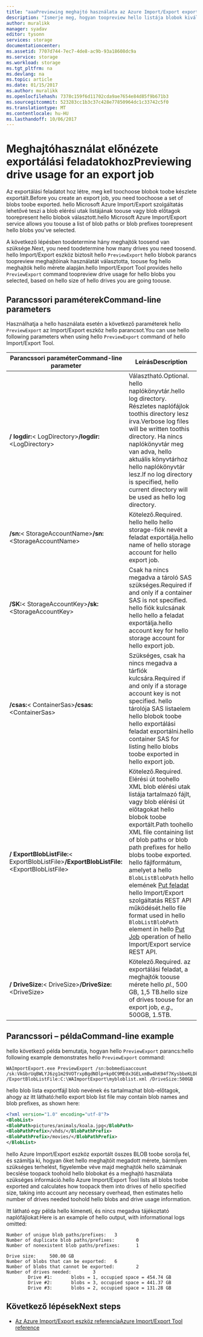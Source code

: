 ```yaml
---
title: "aaaPreviewing meghajtó használata az Azure Import/Export exportálási feladat - 1-es verzió |} Microsoft Docs"
description: "Ismerje meg, hogyan toopreview hello listája blobok kiválasztott hello Azure Import/Export szolgáltatás exportálási feladat."
author: muralikk
manager: syadav
editor: tysonn
services: storage
documentationcenter: 
ms.assetid: 7707d744-7ec7-4de8-ac9b-93a18608dc9a
ms.service: storage
ms.workload: storage
ms.tgt_pltfrm: na
ms.devlang: na
ms.topic: article
ms.date: 01/15/2017
ms.author: muralikk
ms.openlocfilehash: 7378c159f6d11702cda9ae7654e84d85f9b671b3
ms.sourcegitcommit: 523283cc1b3c37c428e77850964dc1c33742c5f0
ms.translationtype: MT
ms.contentlocale: hu-HU
ms.lasthandoff: 10/06/2017
---
```

# <a name="previewing-drive-usage-for-an-export-job"></a><span data-ttu-id="220bb-103">Meghajtóhasználat előnézete exportálási feladatokhoz</span><span class="sxs-lookup"><span data-stu-id="220bb-103">Previewing drive usage for an export job</span></span>
<span data-ttu-id="220bb-104">Az exportálási feladatot hoz létre, meg kell toochoose blobok toobe készlete exportált.</span><span class="sxs-lookup"><span data-stu-id="220bb-104">Before you create an export job, you need toochoose a set of blobs toobe exported.</span></span> <span data-ttu-id="220bb-105">hello Microsoft Azure Import/Export szolgáltatás lehetővé teszi a blob elérési utak listájának toouse vagy blob előtagok toorepresent hello blobok választott.</span><span class="sxs-lookup"><span data-stu-id="220bb-105">hello Microsoft Azure Import/Export service allows you toouse a list of blob paths or blob prefixes toorepresent hello blobs you've selected.</span></span>  
  
<span data-ttu-id="220bb-106">A következő lépésben toodetermine hány meghajtók toosend van szüksége.</span><span class="sxs-lookup"><span data-stu-id="220bb-106">Next, you need toodetermine how many drives you need toosend.</span></span> <span data-ttu-id="220bb-107">hello Import/Export eszköz biztosít hello `PreviewExport` hello blobok parancs toopreview meghajtóinak használatát választotta, toouse fog hello meghajtók hello mérete alapján.</span><span class="sxs-lookup"><span data-stu-id="220bb-107">hello Import/Export Tool provides hello `PreviewExport` command toopreview drive usage for hello blobs you selected, based on hello size of hello drives you are going toouse.</span></span>

## <a name="command-line-parameters"></a><span data-ttu-id="220bb-108">Parancssori paraméterek</span><span class="sxs-lookup"><span data-stu-id="220bb-108">Command-line parameters</span></span>

<span data-ttu-id="220bb-109">Használhatja a hello használata esetén a következő paraméterek hello `PreviewExport` az Import/Export eszköz hello parancsot.</span><span class="sxs-lookup"><span data-stu-id="220bb-109">You can use hello following parameters when using hello `PreviewExport` command of hello Import/Export Tool.</span></span>

|<span data-ttu-id="220bb-110">Parancssori paraméter</span><span class="sxs-lookup"><span data-stu-id="220bb-110">Command-line parameter</span></span>|<span data-ttu-id="220bb-111">Leírás</span><span class="sxs-lookup"><span data-stu-id="220bb-111">Description</span></span>|  
|--------------------------|-----------------|  
|<span data-ttu-id="220bb-112">**/ logdir:**< LogDirectory\></span><span class="sxs-lookup"><span data-stu-id="220bb-112">**/logdir:**<LogDirectory\></span></span>|<span data-ttu-id="220bb-113">Választható.</span><span class="sxs-lookup"><span data-stu-id="220bb-113">Optional.</span></span> <span data-ttu-id="220bb-114">hello naplókönyvtár.</span><span class="sxs-lookup"><span data-stu-id="220bb-114">hello log directory.</span></span> <span data-ttu-id="220bb-115">Részletes naplófájlok toothis directory lesz írva.</span><span class="sxs-lookup"><span data-stu-id="220bb-115">Verbose log files will be written toothis directory.</span></span> <span data-ttu-id="220bb-116">Ha nincs naplókönyvtár meg van adva, hello aktuális könyvtárhoz hello naplókönyvtár lesz.</span><span class="sxs-lookup"><span data-stu-id="220bb-116">If no log directory is specified, hello current directory will be used as hello log directory.</span></span>|  
|<span data-ttu-id="220bb-117">**/sn:**< StorageAccountName\></span><span class="sxs-lookup"><span data-stu-id="220bb-117">**/sn:**<StorageAccountName\></span></span>|<span data-ttu-id="220bb-118">Kötelező.</span><span class="sxs-lookup"><span data-stu-id="220bb-118">Required.</span></span> <span data-ttu-id="220bb-119">hello hello hello storage-fiók nevét a feladat exportálja.</span><span class="sxs-lookup"><span data-stu-id="220bb-119">hello name of hello storage account for hello export job.</span></span>|  
|<span data-ttu-id="220bb-120">**/SK:**< StorageAccountKey\></span><span class="sxs-lookup"><span data-stu-id="220bb-120">**/sk:**<StorageAccountKey\></span></span>|<span data-ttu-id="220bb-121">Csak ha nincs megadva a tároló SAS szükséges.</span><span class="sxs-lookup"><span data-stu-id="220bb-121">Required if and only if a container SAS is not specified.</span></span> <span data-ttu-id="220bb-122">hello fiók kulcsának hello hello a feladat exportálja.</span><span class="sxs-lookup"><span data-stu-id="220bb-122">hello account key for hello storage account for hello export job.</span></span>|  
|<span data-ttu-id="220bb-123">**/csas:**< ContainerSas\></span><span class="sxs-lookup"><span data-stu-id="220bb-123">**/csas:**<ContainerSas\></span></span>|<span data-ttu-id="220bb-124">Szükséges, csak ha nincs megadva a tárfiók kulcsára.</span><span class="sxs-lookup"><span data-stu-id="220bb-124">Required if and only if a storage account key is not specified.</span></span> <span data-ttu-id="220bb-125">hello tárolója SAS listaelem hello blobok toobe hello exportálási feladat exportálni.</span><span class="sxs-lookup"><span data-stu-id="220bb-125">hello container SAS for listing hello blobs toobe exported in hello export job.</span></span>|  
|<span data-ttu-id="220bb-126">**/ ExportBlobListFile:**< ExportBlobListFile\></span><span class="sxs-lookup"><span data-stu-id="220bb-126">**/ExportBlobListFile:**<ExportBlobListFile\></span></span>|<span data-ttu-id="220bb-127">Kötelező.</span><span class="sxs-lookup"><span data-stu-id="220bb-127">Required.</span></span> <span data-ttu-id="220bb-128">Elérési út toohello XML blob elérési utak listája tartalmazó fájlt, vagy blob elérési út előtagokat hello blobok toobe exportált.</span><span class="sxs-lookup"><span data-stu-id="220bb-128">Path toohello XML file containing list of blob paths or blob path prefixes for hello blobs toobe exported.</span></span> <span data-ttu-id="220bb-129">hello fájlformátum, amelyet a hello `BlobListBlobPath` hello elemének [Put feladat](/rest/api/storageimportexport/jobs#Jobs_CreateOrUpdate) hello Import/Export szolgáltatás REST API működését.</span><span class="sxs-lookup"><span data-stu-id="220bb-129">hello file format used in hello `BlobListBlobPath` element in hello [Put Job](/rest/api/storageimportexport/jobs#Jobs_CreateOrUpdate) operation of hello Import/Export service REST API.</span></span>|  
|<span data-ttu-id="220bb-130">**/ DriveSize:**< DriveSize\></span><span class="sxs-lookup"><span data-stu-id="220bb-130">**/DriveSize:**<DriveSize\></span></span>|<span data-ttu-id="220bb-131">Kötelező.</span><span class="sxs-lookup"><span data-stu-id="220bb-131">Required.</span></span> <span data-ttu-id="220bb-132">az exportálási feladat, a meghajtók toouse mérete hello *pl.*, 500 GB, 1,5 TB.</span><span class="sxs-lookup"><span data-stu-id="220bb-132">hello size of drives toouse for an export job, *e.g.*, 500GB, 1.5TB.</span></span>|  

## <a name="command-line-example"></a><span data-ttu-id="220bb-133">Parancssori – példa</span><span class="sxs-lookup"><span data-stu-id="220bb-133">Command-line example</span></span>

<span data-ttu-id="220bb-134">hello következő példa bemutatja, hogyan hello `PreviewExport` parancs:</span><span class="sxs-lookup"><span data-stu-id="220bb-134">hello following example demonstrates hello `PreviewExport` command:</span></span>  
  
```  
WAImportExport.exe PreviewExport /sn:bobmediaaccount /sk:VkGbrUqBWLYJ6zg1m29VOTrxpBgdNOlp+kp0C9MEdx3GELxmBw4hK94f7KysbbeKLDksg7VoN1W/a5UuM2zNgQ== /ExportBlobListFile:C:\WAImportExport\mybloblist.xml /DriveSize:500GB    
```  
  
<span data-ttu-id="220bb-135">hello blob lista exportfájl blob nevének és tartalmazhat blob-előtagok, ahogy az itt látható:</span><span class="sxs-lookup"><span data-stu-id="220bb-135">hello export blob list file may contain blob names and blob prefixes, as shown here:</span></span>  
  
```xml 
<?xml version="1.0" encoding="utf-8"?>  
<BlobList>  
<BlobPath>pictures/animals/koala.jpg</BlobPath>  
<BlobPathPrefix>/vhds/</BlobPathPrefix>  
<BlobPathPrefix>/movies/</BlobPathPrefix>  
</BlobList>  
```

<span data-ttu-id="220bb-136">hello Azure Import/Export eszköz exportált összes BLOB toobe sorolja fel, és számítja ki, hogyan őket hello meghajtóit megadott mérete, bármilyen szükséges terhelést, figyelembe véve majd meghajtók hello számának becslése toopack toohold hello blobokat és a meghajtó használata szükséges információ.</span><span class="sxs-lookup"><span data-stu-id="220bb-136">hello Azure Import/Export Tool lists all blobs toobe exported and calculates how toopack them into drives of hello specified size, taking into account any necessary overhead, then estimates hello number of drives needed toohold hello blobs and drive usage information.</span></span>  
  
<span data-ttu-id="220bb-137">Itt látható egy példa hello kimeneti, és nincs megadva tájékoztató naplófájlokat:</span><span class="sxs-lookup"><span data-stu-id="220bb-137">Here is an example of hello output, with informational logs omitted:</span></span>  
  
```  
Number of unique blob paths/prefixes:   3  
Number of duplicate blob paths/prefixes:        0  
Number of nonexistent blob paths/prefixes:      1  
  
Drive size:     500.00 GB  
Number of blobs that can be exported:   6  
Number of blobs that cannot be exported:        2  
Number of drives needed:        3  
        Drive #1:       blobs = 1, occupied space = 454.74 GB  
        Drive #2:       blobs = 3, occupied space = 441.37 GB  
        Drive #3:       blobs = 2, occupied space = 131.28 GB    
```  
  
## <a name="next-steps"></a><span data-ttu-id="220bb-138">Következő lépések</span><span class="sxs-lookup"><span data-stu-id="220bb-138">Next steps</span></span>

* [<span data-ttu-id="220bb-139">Az Azure Import/Export eszköz referencia</span><span class="sxs-lookup"><span data-stu-id="220bb-139">Azure Import/Export Tool reference</span></span>](../storage-import-export-tool-how-to-v1.md)
